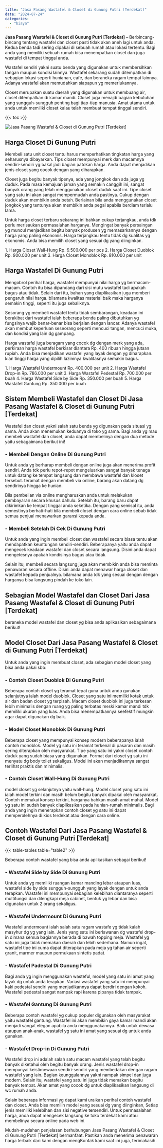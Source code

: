 ```yaml
---
title: "Jasa Pasang Wastafel & Closet di Gunung Putri [Terdekat]"
date: "2024-07-24"
categories: 
  - "biaya"
---
```


**Jasa Pasang Wastafel & Closet di Gunung Putri \[Terdekat\]** – Berbincang-bincang tentang wastafel dan closet pasti tidak akan aneh lagi untuk anda. Kedua benda tadi sering dipakai di sebuah rumah atau lokasi tertentu. Bagi anda yang memiliki sebuah rumah bisa menempatkan closet dan juga wastafel di tempat tinggal anda.

Wastafel sendiri yakni suatu benda yang digunakan untuk membersihkan tangan maupun kondisi lainnya. Wastafel sekarang sudah ditempatkan di sebagian lokasi seperti hunianan, cafe, dan beraneka ragam tempat lainnya. Adanya wastafel akan memudahkan siapapun yg memerlukannya.

Closet merupakan suatu daerah yang digunakan untuk membuang air, closet ditempatkan di kamar mandi. Closet juga menajdi bagian kebutuhan yang sungguh-sungguh penting bagi tiap-tiap manusia. Amat utama untuk anda untuk memiliki closet kalau telah membuat tempat tinggal sendiri.

{{< toc >}}

![Jasa Pasang Wastafel & Closet di Gunung Putri [Terdekat]](/images/wastafel-closet-murah35.png)

## Harga Closet Di Gunung Putri

Membeli satu unit closet tentu harus memperhatikan tingkatan harga yang seharusnya dibayarkan. Tips closet mempunyai merk dan macamnya sendiri-sendiri yg bakal jadi bagian patokan harga. Anda dapat menjadikan jenis closet yang cocok dengan yang diharapkan.

Closet juga begitu banyak tipenya, ada yang jongkok dan ada juga yg duduk. Pada masa kemajuan jaman yang semakin canggih ini, sangat banyak orang yang telah menggunakan closet duduk saat ini. Tipe closet yang satu ini akan sangat mempermudah anda pastinya. Cukup dengan duduk akan membikin anda betah. Berlainan bila anda menggunakan closet jongkok yang tentunya akan membikin anda pegal apabila berdiam terlalu lama.

Untuk harga closet terbaru sekarang ini bahkan cukup terjangkau, anda tdk perlu merisaukan permasalahan harganya. Mengingat banyak persaingan yg muncul menjadikan begitu banyak produsen yg memasarkannya dengan harga yang paling ekonomis. Harga terjangkau tentu tidak dg kualitas yg ekonomis. Anda bisa memilih closet yang sesuai dg yang diinginkan.

1\. Harga Closet Wall-Hung Rp. 9.500.000 per pcs 2. Harga Closet Duoblok Rp. 900.000 per unit 3. Harga Closet Monoblok Rp. 810.000 per unit

## Harga Wastafel Di Gunung Putri

Mengobrol perihal harga, wastafel mempunyai nilai harga yg bermacam-macam. Contoh itu bisa dipandang dari sisi mutu wastafel tadi apakah bagus atau tidak. Selain dari itu, bahan yang diaplikasikan juga memberi pengaruh nilai harga. bilamana kwalitas material baik maka harganya semakin tinggi, seperti itu juga sebaliknya.

Sesorang yg membeli wastafel tentu tidak sembarangan, keadaan ini berakibat dari wastafel ialah beberapa benda paling dibutuhkan yg fungsinya wajib benar-benar bisa berjalan dengan lancar. Adanya wastafel akan membut keperluan seseorang seperti mencuci tangan, mencuci muka, dan kondisi yang lain dg gampang.

Harga wastafel juga beragam yang cocok dg dengan merk yang ada, perkiraan harga wastafel berkisar diantara Rp. 400 ribuan hingga jutaan rupiah. Anda bisa menjadikan wastafel yang layak dengan yg diharapkan. kian tinggi harga yang dipilih lazimnya kwalitasnya semakin bagus.

1\. Harga Wastafel Undermount Rp. 400.000 per unit 2. Harga Wastafel Drop-in Rp. 786.000 per unit 3. Harga Wastafel Pedestal Rp. 700.000 per buah 4. Harga Wastafel Side by Side Rp. 350.000 per buah 5. Harga Wastafel Gantung Rp. 350.000 per buah

## Sistem Membeli Wastafel dan Closet Di Jasa Pasang Wastafel & Closet di Gunung Putri \[Terdekat\]

Wastafel dan closet yakni salah satu benda yg digunakan pada situasi yg sama. Anda akan menemukan keduanya di toko yg sama. Bagi anda yg mau membeli wastafel dan closet, anda dapat membelinya dengan dua metode yaitu sebagaimana berikut ini!

### \- Membeli Dengan Online Di Gunung Putri

Untuk anda yg berharap membeli dengan online juga akan menerima profit sendiri. Anda tdk perlu repot-repot mengeluarkan sangat banyak tenaga untuk datang ke tempat langsung dan membawa wastafel dan kloset tersebut. teramat dengan membeli via online, barang akan datang dg sendirinya hingga ke hunian.

Bila pembelian via online mengharuskan anda untuk melakukan pembayaran secara khusus dahulu. Setelah itu, barang baru dapat dikirimkan ke tempat tinggal anda seketika. Dengan yang semisal itu, anda semestinya berhati-hati bila membeli closet dengan cara online sebab tidak semua penjual menawarkan garansi kepada anda.

### \- Membeli Setelah Di Cek Di Gunung Putri

Untuk anda yang ingin membeli closet dan wastafel secara biasa tentu akan mendapatkan keuntungan sendiri-sendiri. Beberapanya yaitu anda dapat mengecek keadaan wastafel dan closet secara langsung. Disini anda dapat mengetesnya apakah kondisinya bagus atau tidak.

Selain itu, membeli secara langsung juga akan membikin anda bisa meminta penawaran secara offline. Disini anda dapat menawar harga closet dan wastafel kepada penjualnya. bilamana anda tdk yang sesuai dengan dengan harganya bisa langsung pindah ke toko lain.

## Sebagian Model Wastafel dan Closet Dari Jasa Pasang Wastafel & Closet di Gunung Putri \[Terdekat\]

beraneka model wastafel dan closet yg bisa anda aplikasikan sebagaimana berikut!

## Model Closet Dari Jasa Pasang Wastafel & Closet di Gunung Putri \[Terdekat\]

Untuk anda yang ingin membuat closet, ada sebagian model closet yang bisa anda pakai sbb:

### \- Contoh Closet Duoblok Di Gunung Putri

Beberapa contoh closet yg teramat tepat guna untuk anda gunakan selanjutnya ialah model duoblok. Closet yang satu ini memiliki kotak untuk air dan badan closet yg terpisah. Macam closet duoblok ini juga terkesan lebih minimalis dengan ruang yg paling terbatas meski kamar mandi tdk memiliki ukuran yang luas. Anda bisa menempatkannya seefektif mungkin agar dapat digunakan dg baik.

### \- Model Closet Monoblok Di Gunung Putri

Beberapa closet yang mempunyai konsep modern beberapanya ialah contoh monoblok. Model yg satu ini teramat terkenal di pasaran dan masih sering diterapkan oleh masyarakat. Tipe yang satu ini yakni closet contoh duduk yang sudah biasa yang digunakan. Format dari closet yg satu ini menyatu dg body toilet sekaligus. Model ini akan menjadikannya sangat terlihat praktis dan minimalis.

### \- Contoh Closet Wall-Hung Di Gunung Putri

model closet yg selanjutnya yaitu wall-hung. Model closet yang satu ini ialah model terkini dan masih belum begitu banyak dipakai oleh masyarakat. Contoh memakai konsep terkini, harganya bahkan masih amat mahal. Model yg satu ini sudah banyak diaplikasikan pada hunian-rumah minimalis. Bagi anda yang ingin menerapkan contoh closet yg satu ini dapat memperolehnya di kios terdekat atau dengan cara online.

## Contoh Wastafel Dari Jasa Pasang Wastafel & Closet di Gunung Putri \[Terdekat\]

{{< table-tables table="table2" >}}

Beberapa contoh wastafel yang bisa anda aplikasikan sebagai berikut!

### \- Wastafel Side by Side Di Gunung Putri

Untuk anda yg memiliki ruangan kamar manding lebar ataupun luas, wastafel side by side sungguh-sungguh yang layak dengan untuk anda terapkan. Wastafel ini mempunyai sebagian kelebihan diantaranya seperti multifungsi dan dilengkapi meja cabinet, bentuk yg lebar dan bisa digunakan untuk 2 orang sekaligus.

### \- Wastafel Undermount Di Gunung Putri

Wastafel undermount ialah salah satu ragam wastafe yg tidak kalah masyhur dg yg yang lain. Jenis yang satu ini berlawanan dg wastafel drop-in dimana semua bagiannya berada di bawah topping meja. Wastafel yg satu ini juga tidak memakan daerah dan lebih sederhana. Namun ingat, wastafel tipe ini cuma dapat diterapkan pada meja yg tahan air seperti granit, marmer maupun permukaan sintetis padat.

### \- Wastafel Padestal Di Gunung Putri

Bagi anda yg ingin menggunakan wasteful, model yang satu ini amat yang layak dg untuk anda terapkan. Variasi wastafel yang satu ini mempunyai kaki pedestal sendiri yang menjadikannya dapat berdiri dengan kokoh. Wastafel pedestal sangat nampak rapi karena pipanya tidak tampak.

### \- Wastafel Gantung Di Gunung Putri

Beberapa contoh wastafel yg cukup populer digunakan oleh masyarakat yaitu wastafel gantung. Wastafel ini akan membikin gaya kamar mandi akan menjadi sangat elegan apabila anda menggunakannya. Baik untuk dewasa ataupun anak-anak, wastafel yg satu ini amat yang sesuai dg untuk anda gunakan.

### \- Wastafel Drop-in Di Gunung Putri

Wastafel drop ini adalah salah satu macam wastafel yang telah begitu banyak diketahui oleh begitu banyak orang. Jenis wastafel drop-in mempunyai keistimewaan sendiri-sendiri yang membedakan dengan ragam wastafel yang lain. Bagian keunggulannya yakni nampak simpel dan juga modern. Selain itu, wastafel yang satu ini juga tidak memakan begitu banyak tempat. Akan amat yang cocok dg untuk diaplikasikan langsung di wc rumah anda.

Selain beberapa informasi yg dapat kami uraikan perihal contoh wastafel dan closet. Anda bisa memilih model yang sesuai dg yang diinginkan, Setiap jenis memiliki kelebihan dan sisi negative tersendiri. Untuk permasalahan harga, anda dapat mengecek langsung ke toko terdekat kami atau membelinya secara online pada web ini.

Mudah-mudahan penjelasan berhubungan Jasa Pasang Wastafel & Closet di Gunung Putri \[Terdekat\] bermanfaat. Pastikan anda menerima penawaran harga terbaik dari kami dengan mengKontak kami saat ini juga, terimakasih.

